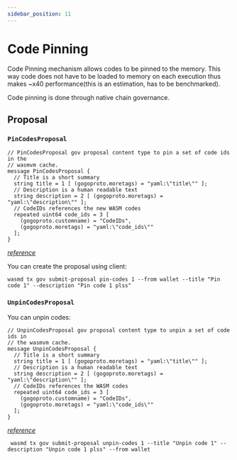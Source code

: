 ```yaml
---
sidebar_position: 11
---
```


# Code Pinning

Code Pinning mechanism allows codes to be pinned to the memory. This way code does not have to be loaded to memory on
each execution thus makes ~x40 performance(this is an estimation, has to be benchmarked).

Code pinning is done through native chain governance.

## Proposal

### `PinCodesProposal`

```gogoproto
// PinCodesProposal gov proposal content type to pin a set of code ids in the
// wasmvm cache.
message PinCodesProposal {
  // Title is a short summary
  string title = 1 [ (gogoproto.moretags) = "yaml:\"title\"" ];
  // Description is a human readable text
  string description = 2 [ (gogoproto.moretags) = "yaml:\"description\"" ];
  // CodeIDs references the new WASM codes
  repeated uint64 code_ids = 3 [
    (gogoproto.customname) = "CodeIDs",
    (gogoproto.moretags) = "yaml:\"code_ids\""
  ];
}
```
[*reference*](https://github.com/CosmWasm/wasmd/blob/v0.23.0/proto/cosmwasm/wasm/v1/proposal.proto#L126-L136)

You can create the proposal using client:

```shell
wasmd tx gov submit-proposal pin-codes 1 --from wallet --title "Pin code 1" --description "Pin code 1 plss"
```

### `UnpinCodesProposal`

You can unpin codes:

```gogoproto
// UnpinCodesProposal gov proposal content type to unpin a set of code ids in
// the wasmvm cache.
message UnpinCodesProposal {
  // Title is a short summary
  string title = 1 [ (gogoproto.moretags) = "yaml:\"title\"" ];
  // Description is a human readable text
  string description = 2 [ (gogoproto.moretags) = "yaml:\"description\"" ];
  // CodeIDs references the WASM codes
  repeated uint64 code_ids = 3 [
    (gogoproto.customname) = "CodeIDs",
    (gogoproto.moretags) = "yaml:\"code_ids\""
  ];
}
```
[*reference*](https://github.com/CosmWasm/wasmd/blob/v0.23.0/proto/cosmwasm/wasm/v1/proposal.proto#L138-L150)

```shell
 wasmd tx gov submit-proposal unpin-codes 1 --title "Unpin code 1" --description "Unpin code 1 plss" --from wallet
```
